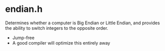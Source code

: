 endian.h
========

Determines whether a computer is Big Endian or Little Endian, and
provides the ability to switch integers to the opposite order.

* Jump-free
* A good compiler will optimize this entirely away
